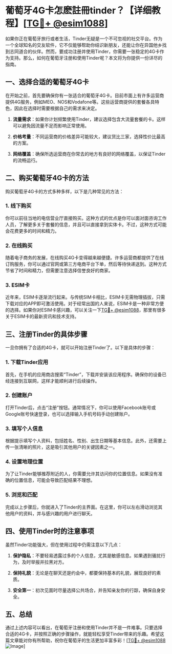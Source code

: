# 葡萄牙4G卡怎麽註冊tinder？【详细教程】[[TG💪+ @esim1088](https://t.me/s/esim1088)]

如果你正在葡萄牙旅行或者生活，Tinder无疑是一个不可忽视的社交平台。作为一个全球知名的交友软件，它不仅能够帮助你结识新朋友，还能让你在异国他乡找到志同道合的伙伴。然而，要成功注册并使用Tinder，你需要一张稳定的4G卡作为支持。那么，如何在葡萄牙注册和使用Tinder呢？本文将为你提供一份详尽的指南。

## 一、选择合适的葡萄牙4G卡

在开始之前，首先要确保你有一张适合的葡萄牙4G卡。目前市面上有许多运营商提供4G服务，例如MEO、NOS和Vodafone等。这些运营商提供的套餐各具特色，因此在选择时需要根据自己的需求来决定。

1. **流量需求**：如果你计划频繁使用Tinder，建议选择包含大流量套餐的卡。这样可以避免因流量不足而影响正常使用。
   
2. **价格考量**：不同运营商的价格差异可能较大，建议货比三家，选择性价比最高的方案。

3. **网络覆盖**：确保所选运营商在你常去的地方有良好的网络覆盖，以保证Tinder的流畅运行。

## 二、购买葡萄牙4G卡的方法

购买葡萄牙4G卡的方式多种多样，以下是几种常见的方法：

### 1. 线下购买

你可以前往当地的电信营业厅直接购买。这种方式的优点是你可以面对面咨询工作人员，了解更多关于套餐的信息，并且可以直接拿到实体卡。不过，这种方式可能会花费更多的时间和精力。

### 2. 在线购买

随着电子商务的发展，在线购买4G卡变得越来越便捷。许多运营商都提供了在线订购服务，你可以通过官网或第三方电商平台下单，然后等待快递送到。这种方式节省了时间和精力，但需要注意选择信誉良好的商家。

### 3. ESIM卡

近年来，ESIM卡逐渐流行起来。与传统SIM卡相比，ESIM卡无需物理插拔，只需下载对应的APP即可激活使用。对于经常出国的人来说，ESIM卡是一种非常方便的选择。如果你对ESIM卡感兴趣，可以关注一下[TG💪+ @esim1088](https://t.me/s/esim1088)，那里有很多关于ESIM卡的最新资讯和技术支持。

## 三、注册Tinder的具体步骤

一旦你拥有了合适的4G卡，就可以开始注册Tinder了。以下是具体的步骤：

### 1. 下载Tinder应用

首先，在手机的应用商店搜索“Tinder”，下载并安装该应用程序。确保你的设备已经连接到互联网，这样才能顺利进行后续操作。

### 2. 创建账户

打开Tinder后，点击“注册”按钮。通常情况下，你可以使用Facebook账号或Google账号快速登录，也可以选择输入手机号码手动创建账户。

### 3. 填写个人信息

根据提示填写个人资料，包括姓名、性别、出生日期等基本信息。此外，还需要上传一张清晰的照片，这是吸引其他用户的关键因素之一。

### 4. 设置地理位置

为了让Tinder能够推荐附近的人，你需要允许其访问你的位置信息。如果没有准确的位置信息，可能会导致匹配结果不理想。

### 5. 浏览和匹配

完成以上步骤后，你就进入了Tinder的主界面。在这里，你可以左右滑动浏览其他用户的资料，并与感兴趣的用户进行聊天。

## 四、使用Tinder时的注意事项

虽然Tinder功能强大，但在使用过程中仍需注意以下几点：

1. **保护隐私**：不要轻易透露过多的个人信息，尤其是敏感信息。如果遇到骚扰行为，及时举报并拉黑对方。

2. **保持礼貌**：无论是在聊天还是约会中，都要保持基本的礼貌，展现良好的素质。

3. **安全第一**：初次见面时尽量选择公共场合，并告知亲友你的行踪，确保自身安全。

## 五、总结

通过上述内容可以看出，在葡萄牙注册和使用Tinder并不是一件难事。只要选择合适的4G卡，并按照正确的步骤操作，就能轻松享受Tinder带来的乐趣。希望这篇文章能对你有所帮助，祝你在葡萄牙的生活更加丰富多彩！[[TG💪+ @esim1088](https://t.me/s/esim1088) ![Image](https://i.postimg.cc/4NQfJmqS/Snipaste-2025-05-13-00-14-12.png)]